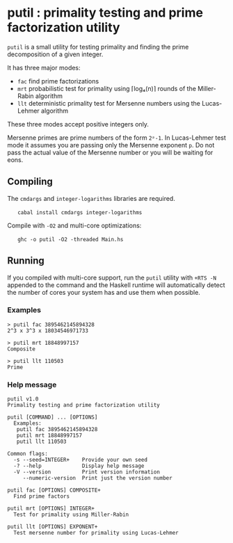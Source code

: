 # putil : primality testing and prime factorization utility

`putil` is a small utility for testing primality and finding the prime decomposition of a given integer.

It has three major modes:
* `fac` find prime factorizations
* `mrt` probabilistic test for primality using ⌈log₄(n)⌉ rounds of the Miller-Rabin algorithm
* `llt` deterministic primality test for Mersenne numbers using the Lucas-Lehmer algorithm

These three modes accept positive integers only.

Mersenne primes are prime numbers of the form `2ᵖ-1`. In Lucas-Lehmer test mode it assumes you are passing only the Mersenne exponent `p`. Do not pass the actual value of the Mersenne number or you will be waiting for eons.

## Compiling

The `cmdargs` and `integer-logarithms` libraries are required.

&nbsp;&nbsp;&nbsp;&nbsp;&nbsp;&nbsp;`cabal install cmdargs integer-logarithms`

Compile with `-O2` and multi-core optimizations:

&nbsp;&nbsp;&nbsp;&nbsp;&nbsp;&nbsp;`ghc -o putil -O2 -threaded Main.hs`

## Running

If you compiled with multi-core support, run the `putil` utility with `+RTS -N ` appended to the command and the Haskell runtime will automatically detect the number of cores your system has and use them when possible.

### Examples

```
> putil fac 3895462145894328
2^3 x 3^3 x 18034546971733

> putil mrt 18848997157
Composite

> putil llt 110503
Prime
```

### Help message

```
putil v1.0
Primality testing and prime factorization utility

putil [COMMAND] ... [OPTIONS]
  Examples:
   putil fac 3895462145894328
   putil mrt 18848997157
   putil llt 110503

Common flags:
  -s --seed=INTEGER+    Provide your own seed
  -? --help             Display help message
  -V --version          Print version information
     --numeric-version  Print just the version number

putil fac [OPTIONS] COMPOSITE+
  Find prime factors

putil mrt [OPTIONS] INTEGER+
  Test for primality using Miller-Rabin

putil llt [OPTIONS] EXPONENT+
  Test mersenne number for primality using Lucas-Lehmer
```

